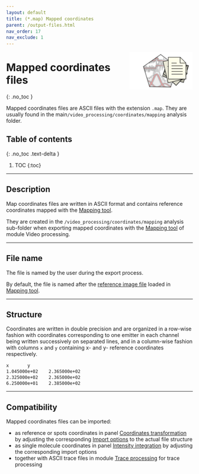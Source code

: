 ```yaml
---
layout: default
title: (*.map) Mapped coordinates
parent: /output-files.html
nav_order: 17
nav_exclude: 1
---
```


<img src="../assets/images/logos/logo-output-files_400px.png" width="170" style="float:right; margin-left: 15px;"/>

# Mapped coordinates files
{: .no_toc }

Mapped coordinates files are ASCII files with the extension `.map`. They are usually found in the main`/video_processing/coordinates/mapping` analysis folder.

## Table of contents
{: .no_toc .text-delta }

1. TOC
{:toc}


---

## Description

Map coordinates files are written in ASCII format and contains reference coordinates mapped with the 
[Mapping tool](../video-processing/functionalities/use-mapping-tool.html).

They are created in the `/video_processing/coordinates/mapping` analysis sub-folder when exporting mapped coordinates with the 
[Mapping tool](../video-processing/functionalities/use-mapping-tool.html) of module Video processing.


---

## File name

The file is named by the user during the export process.

By default, the file is named after the <u>reference image file</u> loaded in 
[Mapping tool](../video-processing/functionalities/use-mapping-tool.html).


---

## Structure

Coordinates are written in double precision and are organized in a row-wise fashion with coordinates corresponding to one emitter in each channel being written successively on separated lines, and in a column-wise fashion with columns `x` and `y` containing x- and y- reference coordinates respectively.

```
x		y
1.045000e+02	2.365000e+02
2.325000e+02	2.365000e+02
6.250000e+01	2.385000e+02
```


---

## Compatibility

Mapped coordinates files can be imported:
* as reference or spots coordinates in panel 
[Coordinates transformation](../video-processing/panels/panel-molecule-coordinates.html#coordinates-transformation) by adjusting the corresponding 
[Import options](../video-processing/functionalities/set-coordinates-import-options.html) to the actual file structure
* as single molecule coordinates in panel 
[Intensity integration](../video-processing/panels/panel-intensity-integration.html#input-coordinates) by adjusting the corresponding import options
* together with ASCII trace files in module 
[Trace processing](../transition-analysis/workflow.html#import-single-molecule-data) for trace processing

